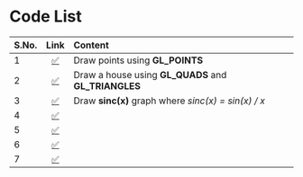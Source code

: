 # Code List

| S.No. | Link                           | Content                     |
| ----- |:------------------------------:| :---------------------------- |
| 1     | [:white_check_mark:](point.py) | Draw points using **GL_POINTS** |
| 2     | [:white_check_mark:](house.py) | Draw a house using **GL_QUADS** and **GL_TRIANGLES** |
| 3     | [:white_check_mark:](sincFunc.py) | Draw **sinc(x)** graph where _sinc(x) = sin(x) / x_ |
| 4     | [:white_check_mark:](circlecxcy.py) |  |
| 5     | [:white_check_mark:](drawDDA.py) |  |
| 6     | [:white_check_mark:](bresenhamLine.py) |  |
| 7     | [:white_check_mark:](midPointLine.py) |  |
